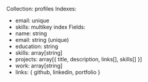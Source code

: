 Collection: profiles
Indexes:
- email: unique
- skills: multikey index
Fields:
- name: string
- email: string (unique)
- education: string
- skills: array[string]
- projects: array[{ title, description, links[], skills[] }]
- work: array[string]
- links: { github, linkedin, portfolio }